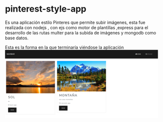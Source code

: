 # pinterest-style-app
Es una aplicación estilo Pinteres que permite subir imágenes, esta fue realizada con nodejs , con ejs como motor de plantillas ,express para el desarrollo de las rutas multer para la subida de imágenes y mongodb como base datos.

Esta es la forma en la que terminaría viéndose la aplicación
![](docs/pint-example.PNG)

